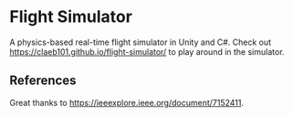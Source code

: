 # Flight Simulator
A physics-based real-time flight simulator in Unity and C#. Check out https://claeb101.github.io/flight-simulator/ to play around in the simulator.

## References
Great thanks to https://ieeexplore.ieee.org/document/7152411.
